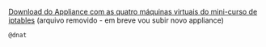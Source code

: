 [Download do Appliance com as quatro máquinas virtuais do mini-curso de iptables](https://mega.nz/#!iHgB2AhB!cjoDxWCWPmp6bRJRYOw-JFC4-5YLyCUEDssSPhGLpWc)
(arquivo removido - em breve vou subir novo appliance)

```
@dnat
```
